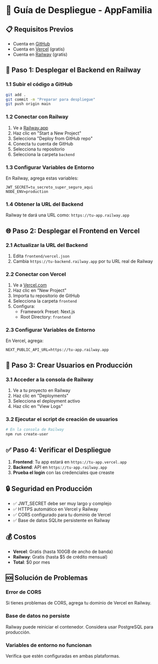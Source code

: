 # 🚀 Guía de Despliegue - AppFamilia

## 📋 Requisitos Previos

- Cuenta en [GitHub](https://github.com)
- Cuenta en [Vercel](https://vercel.com) (gratis)
- Cuenta en [Railway](https://railway.app) (gratis)

## 🔧 Paso 1: Desplegar el Backend en Railway

### 1.1 Subir el código a GitHub
```bash
git add .
git commit -m "Preparar para despliegue"
git push origin main
```

### 1.2 Conectar con Railway
1. Ve a [Railway.app](https://railway.app)
2. Haz clic en "Start a New Project"
3. Selecciona "Deploy from GitHub repo"
4. Conecta tu cuenta de GitHub
5. Selecciona tu repositorio
6. Selecciona la carpeta `backend`

### 1.3 Configurar Variables de Entorno
En Railway, agrega estas variables:
```
JWT_SECRET=tu_secreto_super_seguro_aqui
NODE_ENV=production
```

### 1.4 Obtener la URL del Backend
Railway te dará una URL como: `https://tu-app.railway.app`

## 🌐 Paso 2: Desplegar el Frontend en Vercel

### 2.1 Actualizar la URL del Backend
1. Edita `frontend/vercel.json`
2. Cambia `https://tu-backend.railway.app` por tu URL real de Railway

### 2.2 Conectar con Vercel
1. Ve a [Vercel.com](https://vercel.com)
2. Haz clic en "New Project"
3. Importa tu repositorio de GitHub
4. Selecciona la carpeta `frontend`
5. Configura:
   - Framework Preset: Next.js
   - Root Directory: `frontend`

### 2.3 Configurar Variables de Entorno
En Vercel, agrega:
```
NEXT_PUBLIC_API_URL=https://tu-app.railway.app
```

## 🎯 Paso 3: Crear Usuarios en Producción

### 3.1 Acceder a la consola de Railway
1. Ve a tu proyecto en Railway
2. Haz clic en "Deployments"
3. Selecciona el deployment activo
4. Haz clic en "View Logs"

### 3.2 Ejecutar el script de creación de usuarios
```bash
# En la consola de Railway
npm run create-user
```

## ✅ Paso 4: Verificar el Despliegue

1. **Frontend**: Tu app estará en `https://tu-app.vercel.app`
2. **Backend**: API en `https://tu-app.railway.app`
3. **Prueba el login** con las credenciales que creaste

## 🔒 Seguridad en Producción

- ✅ JWT_SECRET debe ser muy largo y complejo
- ✅ HTTPS automático en Vercel y Railway
- ✅ CORS configurado para tu dominio de Vercel
- ✅ Base de datos SQLite persistente en Railway

## 💰 Costos

- **Vercel**: Gratis (hasta 100GB de ancho de banda)
- **Railway**: Gratis (hasta $5 de crédito mensual)
- **Total**: $0 por mes

## 🆘 Solución de Problemas

### Error de CORS
Si tienes problemas de CORS, agrega tu dominio de Vercel en Railway.

### Base de datos no persiste
Railway puede reiniciar el contenedor. Considera usar PostgreSQL para producción.

### Variables de entorno no funcionan
Verifica que estén configuradas en ambas plataformas.
